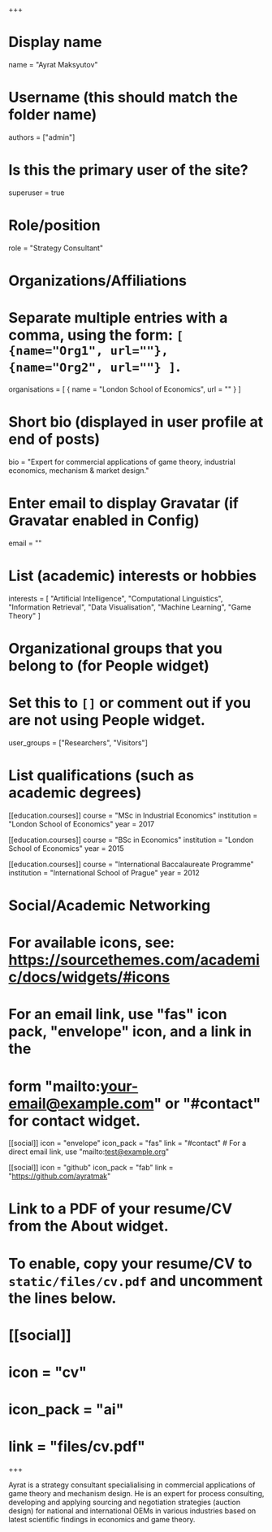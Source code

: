 +++
# Display name
name = "Ayrat Maksyutov"

# Username (this should match the folder name)
authors = ["admin"]

# Is this the primary user of the site?
superuser = true

# Role/position
role = "Strategy Consultant"

# Organizations/Affiliations
#   Separate multiple entries with a comma, using the form: `[ {name="Org1", url=""}, {name="Org2", url=""} ]`.
organisations = [ { name = "London School of Economics", url = "" } ]

# Short bio (displayed in user profile at end of posts)
bio = "Expert for commercial applications of game theory, industrial economics, mechanism & market design."

# Enter email to display Gravatar (if Gravatar enabled in Config)
email = ""

# List (academic) interests or hobbies
interests = [
  "Artificial Intelligence",
  "Computational Linguistics",
  "Information Retrieval",
  "Data Visualisation",
  "Machine Learning",
  "Game Theory"
]

# Organizational groups that you belong to (for People widget)
#   Set this to `[]` or comment out if you are not using People widget.
user_groups = ["Researchers", "Visitors"]

# List qualifications (such as academic degrees)
[[education.courses]]
  course = "MSc in Industrial Economics"
  institution = "London School of Economics"
  year = 2017

[[education.courses]]
  course = "BSc in Economics"
  institution = "London School of Economics"
  year = 2015
 
[[education.courses]]
  course = "International Baccalaureate Programme"
  institution = "International School of Prague"
  year = 2012

# Social/Academic Networking
# For available icons, see: https://sourcethemes.com/academic/docs/widgets/#icons
#   For an email link, use "fas" icon pack, "envelope" icon, and a link in the
#   form "mailto:your-email@example.com" or "#contact" for contact widget.

[[social]]
  icon = "envelope"
  icon_pack = "fas"
  link = "#contact"  # For a direct email link, use "mailto:test@example.org"

[[social]]
  icon = "github"
  icon_pack = "fab"
  link = "https://github.com/ayratmak"

# Link to a PDF of your resume/CV from the About widget.
# To enable, copy your resume/CV to `static/files/cv.pdf` and uncomment the lines below.
# [[social]]
#    icon = "cv"
#   icon_pack = "ai"
#  link = "files/cv.pdf"

+++

Ayrat is a strategy consultant specialialising in commercial applications of game theory and mechanism design. He is an expert for process consulting, developing and applying sourcing and negotiation strategies (auction design) for national and international OEMs in various industries based on latest scientific findings in economics and game theory.
